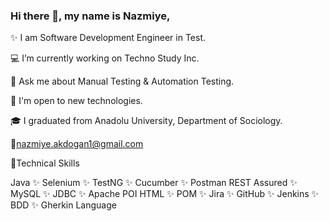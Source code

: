### Hi there 👋, my name is Nazmiye,</b></b>


✨ I am Software Development Engineer in Test.

💻 I’m currently working on  Techno Study Inc.

💬 Ask me about Manual Testing & Automation Testing.

📢 I'm open to new technologies.

🎓 I graduated from Anadolu University, Department of Sociology.

🔗nazmiye.akdogan1@gmail.com
</b></b>




🔖Technical Skills

Java ✨ Selenium ✨ TestNG ✨ Cucumber ✨ Postman
REST Assured ✨ MySQL ✨ JDBC ✨ Apache POI
HTML ✨ POM ✨ Jira ✨ GitHub ✨ Jenkins ✨ BDD ✨ Gherkin Language













